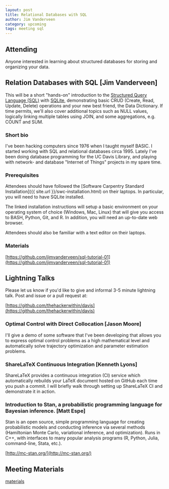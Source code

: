 ```yaml
---
layout: post
title: Relational Databases with SQL
author: Jim Vanderveen
category: upcoming
tags: meeting sql
---
```


## Attending

Anyone interested in learning about structured databases for storing and
organizing your data.

## Relation Databases with SQL [Jim Vanderveen]

This will be a short "hands-on" introduction to the [Structured Query Language
(SQL)](https://en.wikipedia.org/wiki/SQL) with
[SQLite](https://en.wikipedia.org/wiki/SQLite), demonstrating basic CRUD
(Create, Read, Update, Delete) operations and your new best friend, the Data
Dictionary. If time permits, we'll also cover additional topics such as NULL
values, logically linking multiple tables using JOIN, and some aggregations,
e.g. COUNT and SUM.

### Short bio

I've been hacking computers since 1976 when I taught myself BASIC. I started
working with SQL and relational databases circa 1995. Lately I've been doing
database programming for the UC Davis Library, and playing with network- and
database "Internet of Things" projects in my spare time.

### Prerequisites

Attendees should have followed the [Software Carpentry Standard
Installation]({{ site.url }}/swc-installation.html) on their laptops. In
particular, you will need to have SQLite installed.

The linked installation instructions will setup a basic environment on your
operating system of choice (Windows, Mac, Linux) that will give you access to
BASH, Python, Git, and R. In addition, you will need an up-to-date web browser.

Attendees should also be familiar with a text editor on their laptops.

### Materials

[https://github.com/jimvanderveen/sql-tutorial-01](https://github.com/jimvanderveen/sql-tutorial-01)

## Lightning Talks

Please let us know if you'd like to give and informal 3-5 minute lightning
talk. Post and issue or a pull request at:

[https://github.com/thehackerwithin/davis](https://github.com/thehackerwithin/davis)

### Optimal Control with Direct Collocation [Jason Moore]

I'll give a demo of some software that I've been developing that allows you to
express optimal control problems as a high mathematical level and automatically
solve trajectory optimization and parameter estimation problems.

### ShareLaTeX Continuous Integration [Kenneth Lyons]

ShareLaTeX provides a continuous integration (CI) service which automatically
rebuilds your LaTeX document hosted on GitHub each time you push a commit.
I will briefly walk through setting up ShareLaTeX CI and demonstrate it in
action.

### Introduction to Stan, a probabilistic programming language for Bayesian inference. [Matt Espe]

Stan is an open source, simple programming language for creating probabilistic
models and conducting inference via several methods (Hamiltonian Monte Carlo,
variational inference, and optimization). Runs in C++, with interfaces to many
popular analysis programs (R, Python, Julia, command-line, Stata, etc.).

[http://mc-stan.org/](http://mc-stan.org/)

## Meeting Materials

[materials](https://github.com/thehackerwithin/davis/tree/gh-pages/meeting-materials/2016-03-10)
